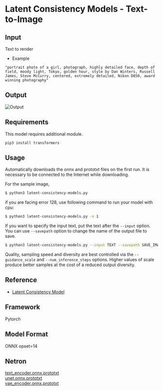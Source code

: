 # Latent Consistency Models - Text-to-Image

## Input

Text to render

- Example
```
"portrait photo of a girl, photograph, highly detailed face, depth of field, moody light, Tokyo, golden hour, style by Dan Winters, Russell James, Steve McCurry, centered, extremely detailed, Nikon D850, award winning photography"
```

## Output

![Output](output.png)

## Requirements
This model requires additional module.

```
pip3 install transformers
```

## Usage
Automatically downloads the onnx and prototxt files on the first run.
It is necessary to be connected to the Internet while downloading.

For the sample image,
```bash
$ python3 latent-consistency-models.py
```

if you are facing error 128, use following command to run your model with cpu:

```bash
$ python3 latent-consistency-models.py -e 1
```



If you want to specify the input text, put the text after the `--input` option.  
You can use `--savepath` option to change the name of the output file to save.
```bash
$ python3 latent-consistency-models.py --input TEXT --savepath SAVE_IMAGE_PATH
```

Quality, sampling speed and diversity are best controlled via the `--guidance_scale` and `--num_inference_steps`  options.
Higher values of scale produce better samples at the cost of a reduced output diversity.


## Reference

- [Latent Consistency Model](https://github.com/luosiallen/latent-consistency-model)

## Framework

Pytorch

## Model Format

ONNX opset=14

## Netron

[text_encoder.onnx.prototxt]()  
[unet.onnx.prototxt]()  
[vae_encoder.onnx.prototxt]()  
